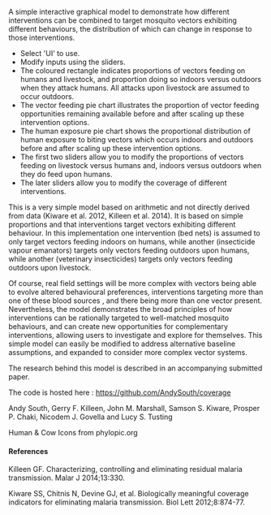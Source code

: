 A simple interactive graphical model to demonstrate how different interventions can be combined to target mosquito vectors exhibiting different behaviours, the distribution of which can change in response to those interventions.

* Select 'UI' to use. 
* Modify inputs using the sliders.
* The coloured rectangle indicates proportions of vectors feeding on humans and livestock, and proportion doing so indoors versus outdoors when they attack humans. All attacks upon livestock are assumed to occur outdoors.
* The vector feeding pie chart illustrates the proportion of vector feeding opportunities remaining available before and after scaling up these intervention options.
* The human exposure pie chart shows the proportional distribution of human exposure to biting vectors which occurs indoors and outdoors before and after scaling up these intervention options.
* The first two sliders allow you to modify the proportions of vectors feeding on livestock versus humans and, indoors versus outdoors when they do feed upon humans.
* The later sliders allow you to modify the coverage of different interventions.


This is a very simple model based on arithmetic and not directly derived from data (Kiware et al. 2012, Killeen et al. 2014). It is based on simple proportions and that interventions target vectors exhibiting different behaviour. In this implementation one intervention (bed nets) is assumed to only target vectors feeding indoors on humans, while another (insecticide vapour emanators) targets only vectors feeding outdoors upon humans, while another (veterinary insecticides) targets only vectors feeding outdoors upon livestock.

Of course, real field settings will be more complex with vectors being able to evolve altered behavioural preferences, interventions targeting more than one of these blood sources , and there being more than one vector present. Nevertheless, the model demonstrates the broad principles of how interventions can be rationally targeted to well-matched mosquito behaviours, and can create new opportunities for complementary interventions, allowing users to investigate and explore for themselves. This simple model can easily be modified to address alternative baseline assumptions, and expanded to consider more complex vector systems.

The research behind this model is described in an accompanying submitted paper.

The code is hosted here : https://github.com/AndySouth/coverage

Andy South, Gerry F. Killeen, John M. Marshall, Samson S. Kiware, Prosper P. Chaki, Nicodem J. Govella and Lucy S. Tusting

Human & Cow Icons from phylopic.org

#### References

Killeen GF. Characterizing, controlling and eliminating residual malaria transmission. Malar J 2014;13:330.

Kiware SS, Chitnis N, Devine GJ, et al. Biologically meaningful coverage indicators for eliminating malaria transmission. Biol Lett 2012;8:874-77.


